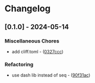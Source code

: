 # Changelog

## [0.1.0] - 2024-05-14

### Miscellaneous Chores

- add cliff.toml - ([0327ccc](https://github.com/liuyinz/mise.el/commit/0327ccca666a311aab9a9024f48e21c1b222da21))

### Refactoring

- use dash lib instead of seq - ([90f31ac](https://github.com/liuyinz/mise.el/commit/90f31ace0048e6615b1db944ba14871fd0da0016))

<!-- generated by git-cliff -->
